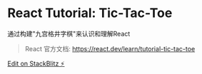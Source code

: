 # React Tutorial: Tic-Tac-Toe

通过构建"九宫格井字棋"来认识和理解React

> React 官方文档: <https://react.dev/learn/tutorial-tic-tac-toe>

[Edit on StackBlitz ⚡️](https://stackblitz.com/edit/react-tutorial-tic-tac-toe-dduohe)

